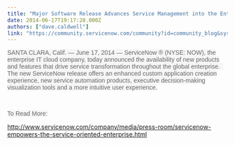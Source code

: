 ```yaml
---
title: "Major Software Release Advances Service Management into the Enterprise"
date: 2014-06-17T19:17:28.000Z
authors: ["dave.caldwell"]
link: "https://community.servicenow.com/community?id=community_blog&sys_id=301daea5dbd0dbc01dcaf3231f961980"
---
```

<p><span style="color: #666666; font-family: Arial; font-size: 14px; background-color: #f6f6f6;">SANTA CLARA, Calif. — June 17, 2014 — ServiceNow ® (NYSE: NOW), the enterprise IT cloud company, today announced the availability of new products and features that drive service transformation throughout the global enterprise.   The new ServiceNow release offers an enhanced custom application creation experience, new service automation products, executive decision-making visualization tools and a more intuitive user experience.</span></p><p><span style="color: #666666; font-family: Arial; font-size: 14px; background-color: #f6f6f6;"><br/></span></p><p><span style="color: #666666; font-family: Arial; font-size: 14px; background-color: #f6f6f6;">To Read More:<br/></span></p><p><a title="w.servicenow.com/company/media/press-room/servicenow-empowers-the-service-oriented-enterprise.html" href="http://www.servicenow.com/company/media/press-room/servicenow-empowers-the-service-oriented-enterprise.html">http://www.servicenow.com/company/media/press-room/servicenow-empowers-the-service-oriented-enterprise.html</a></p>